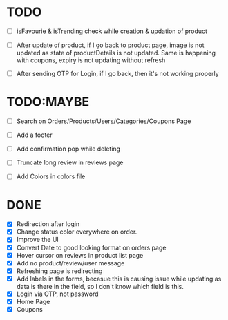# TODO
- [ ] isFavourie & isTrending check while creation & updation of product
- [ ] After update of product, if I go back to product page, image is not updated as state of productDetails is not updated. Same is happening with coupons, expiry is not updating without refresh
- [ ] After sending OTP for Login, if I go back, then it's not working properly


# TODO:MAYBE
- [ ] Search on Orders/Products/Users/Categories/Coupons Page
- [ ] Add a footer
- [ ] Add confirmation pop while deleting
- [ ] Truncate long review in reviews page
- [ ] Add Colors in colors file


# DONE
- [x] Redirection after login
- [x] Change status color everywhere on order.
- [x] Improve the UI
- [x] Convert Date to good looking format on orders page
- [x] Hover cursor on reviews in product list page
- [x] Add no product/review/user message
- [x] Refreshing page is redirecting
- [x] Add labels in the forms, becasue this is causing issue while updating as data is there in the field, so I don't know which field is this.
- [x] Login via OTP, not password
- [x] Home Page
- [x] Coupons
